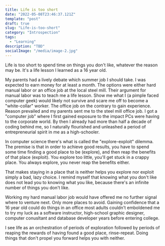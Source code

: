 ```yaml
---
title: Life is too short
date: "2022-05-08T23:46:37.121Z"
template: "post"
draft: true
slug: "Life-is-too-short"
category: "Introspection"
tags:
  - "Learning"
description: "TBD"
socialImage: "/media/image-2.jpg"
---
```

Life is too short to spend time on things you don't like, whatever the reason may be. It's a life lesson I learned as a 16 year old. 

My parents had a lively debate which summer job I should take. I was expected to earn money for at least a month. The options were either hard manual labor or an office job at the local steel mill. Their argument for manual labor was to teach me a life lesson. Show me what I (a pimple faced computer geek) would likely not survive and scare me off to become a "white-collar" worker. The office job on the contrary to gain experience. Reason prevailed and my parents sent me to the steel mill office job. I got a "computer job" where I first gained exposure to the impact PCs were having to the corporate world. By then I already had more than half a decade of coding behind me, so I naturally flourished and unleashed a period of entrepreneurial spirit in me as a high-schooler. 

In computer science there's what is called the "explore-exploit" dilemma. The premise is that in order to achieve good results, you have to spend some time finding a good place to be (explore), and then reap the benefits of that place (exploit). You explore too little, you'll get stuck in a crappy place. You always explore, you never reap the benefits either. 

That makes staying in a place that is neither helps you explore nor exploit simply a bad, lazy choice. I remind myself that knowing what you don't like does not lead you to knowing what you like, because there's an infinite number of things you don't like.

Working my hard manual labor job would have offered me no further signal where to venture next. Only more places to avoid. Gaining confidence that a 16 year old could do things in an office most adults couldn't emboldened me to try my luck as a software instructor, high-school graphic designer, computer conusltant and database developer years before entering college.

I see life as an orchestration of periods of exploration followed by periods of reaping the rewards of having found a good place, rinse-repeat. Doing things that don't propel you forward helps you with neither. 

